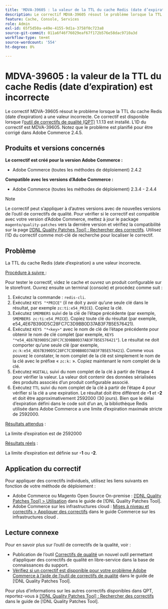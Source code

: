 ```yaml
---
title: 'MDVA-39605 : la valeur de la TTL du cache Redis (date d’expiration) est incorrecte'
description: Le correctif MDVA-39605 résout le problème lorsque la TTL du cache Redis (date d’expiration) a une valeur incorrecte. Ce correctif est disponible lorsque l’outil [Outil de correctifs de la qualité (QPT)](https://experienceleague.adobe.com/fr/docs/commerce-operations/tools/quality-patches-tool/quality-patches-tool-to-self-serve-quality-patches) 1.1.13 est installé. L’ID du correctif est MDVA-39605. Notez que le problème est planifié pour être corrigé dans Adobe Commerce 2.4.5.
feature: Cache, Console, Services
role: Admin
exl-id: 65f5d50a-e49e-4155-9d1a-3758f0c723a8
source-git-commit: 011a6f46f76029eaf67f172b576e58dac9710a3d
workflow-type: tm+mt
source-wordcount: '554'
ht-degree: 0%

---
```


# MDVA-39605 : la valeur de la TTL du cache Redis (date d’expiration) est incorrecte

Le correctif MDVA-39605 résout le problème lorsque la TTL du cache Redis (date d’expiration) a une valeur incorrecte. Ce correctif est disponible lorsque l’[outil de correctifs de qualité (QPT)](https://experienceleague.adobe.com/fr/docs/commerce-operations/tools/quality-patches-tool/quality-patches-tool-to-self-serve-quality-patches) 1.1.13 est installé. L’ID du correctif est MDVA-39605. Notez que le problème est planifié pour être corrigé dans Adobe Commerce 2.4.5.

## Produits et versions concernés

**Le correctif est créé pour la version Adobe Commerce :**

* Adobe Commerce (toutes les méthodes de déploiement) 2.4.2

**Compatible avec les versions d’Adobe Commerce :**

* Adobe Commerce (toutes les méthodes de déploiement) 2.3.4 - 2.4.4

>[!NOTE]
>
>Le correctif peut s’appliquer à d’autres versions avec de nouvelles versions de l’outil de correctifs de qualité. Pour vérifier si le correctif est compatible avec votre version d’Adobe Commerce, mettez à jour le package `magento/quality-patches` vers la dernière version et vérifiez la compatibilité sur la page [[!DNL Quality Patches Tool] : Rechercher des correctifs](https://experienceleague.adobe.com/fr/docs/commerce-operations/tools/quality-patches-tool/quality-patches-tool-to-self-serve-quality-patches). Utilisez l’ID du correctif comme mot-clé de recherche pour localiser le correctif.

## Problème

La TTL du cache Redis (date d’expiration) a une valeur incorrecte.

<u>Procédure à suivre </u> :

Pour tester le correctif, videz le cache et ouvrez un produit configurable sur le storefront. Ouvrez ensuite un terminal (console) et procédez comme suit :

1. Exécutez la commande : `redis-cli`.
1. Exécutez `KEYS "*PRICE"` (il ne doit y avoir qu’une seule clé dans le résultat, par exemple `zc:ti:e54_PRICE`). Copiez la clé.
1. Exécutez `SMEMBERS` suivi de la clé de l’étape précédente (par exemple, `SMEMBERS zc:ti:e54_PRICE`). Copiez toute clé du résultat (par exemple, e54_4E67B390D5C28FC7C3D9BB0D37AB3F7B5E576421).
1. Exécutez `KEYS "*<key>"` avec le nom de clé de l’étape précédente pour obtenir le nom de clé complet (par exemple, `KEYS "*e54_4E67B390D5C28FC7C3D9BB0D37AB3F7B5E576421"`). Le résultat ne doit comporter qu’une seule clé (par exemple, `zc:k:e54_4E67B390D5C28FC7C3D9BB0D37AB3F7B5E576421`). Comme vous pouvez le constater, le nom complet de la clé est simplement le nom de la clé avec le préfixe « `zc:k:` ». Copiez maintenant le nom complet de la clé.
1. Exécutez `HGETALL` suivi du nom complet de la clé à partir de l’étape 4 pour vérifier la valeur. La valeur doit contenir des données sérialisées des produits associés d’un produit configurable associé.
1. Exécutez `TTL` suivi du nom complet de la clé à partir de l’étape 4 pour vérifier si la clé a une expiration. Le résultat doit être différent de **-1** et **-2** et doit être approximativement 2592000 (30 jours). Bien que le délai d’expiration défini dans le code soit d’un an, la bibliothèque Redis utilisée dans Adobe Commerce a une limite d’expiration maximale stricte de 2592000.

<u>Résultats attendus</u> :

La limite d’expiration est de 2592000

<u>Résultats réels</u> :

La limite d’expiration est définie sur **-1** ou **-2**.

## Application du correctif

Pour appliquer des correctifs individuels, utilisez les liens suivants en fonction de votre méthode de déploiement :

* Adobe Commerce ou Magento Open Source On-premise : [[!DNL Quality Patches Tool] > Utilisation](/help/tools/quality-patches-tool/usage.md) dans le guide de [!DNL Quality Patches Tool].
* Adobe Commerce sur les infrastructures cloud : [Mises à niveau et correctifs > Appliquer des correctifs](https://experienceleague.adobe.com/docs/commerce-cloud-service/user-guide/develop/upgrade/apply-patches.html?lang=fr) dans le guide Commerce sur les infrastructures cloud .

## Lecture connexe

Pour en savoir plus sur l’outil de correctifs de la qualité, voir :

* Publication de l’outil [Correctifs de qualité](https://experienceleague.adobe.com/fr/docs/commerce-operations/tools/quality-patches-tool/quality-patches-tool-to-self-serve-quality-patches) un nouvel outil permettant d’appliquer des correctifs de qualité en libre-service dans la base de connaissances du support.
* [Vérifiez si un correctif est disponible pour votre problème Adobe Commerce à l’aide de l’outil de correctifs de qualité](/help/tools/quality-patches-tool/patches-available-in-qpt/check-patch-for-magento-issue-with-magento-quality-patches.md) dans le guide de [!DNL Quality Patches Tool].

Pour plus d’informations sur les autres correctifs disponibles dans QPT, reportez-vous à [[!DNL Quality Patches Tool] : Rechercher des correctifs](https://experienceleague.adobe.com/tools/commerce-quality-patches/index.html?lang=fr) dans le guide de [!DNL Quality Patches Tool].
